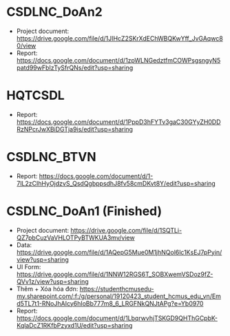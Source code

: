# CSDLNC_DoAn2
- Project document: https://drive.google.com/file/d/1JIHcZ2SKrXdEChWBQKwYff_JvGAqwc80/view
- Report: https://docs.google.com/document/d/1zpWLNGedztfmCOWPsgsngyN5patd99wFbIzTySfrQNs/edit?usp=sharing
# HQTCSDL
- Report: https://docs.google.com/document/d/1PppD3hFYTv3gaC30GYyZH0DDRzNPcrJwXBiDGTja9is/edit?usp=sharing
# CSDLNC_BTVN
- Report: https://docs.google.com/document/d/1-7lL2zCIhHyOjdzvS_QsdQgbppsdhJ8fv58cmDKvt8Y/edit?usp=sharing
# CSDLNC_DoAn1 (Finished)
- Project document:
   https://drive.google.com/file/d/1SQTLi-QZ7pbCuzVaVHLOTPyBTWKUA3mv/view
- Data:
   https://drive.google.com/file/d/1AQepG5Mue0M1jhNQol6lc1KsEJ7pPyin/view?usp=sharing
- UI Form:
   https://drive.google.com/file/d/1NNW12RGS6T_SOBXwemVSDoz9fZ-QVv1z/view?usp=sharing
- Thêm + Xóa hóa đơn:
   https://studenthcmusedu-my.sharepoint.com/:f:/g/personal/19120423_student_hcmus_edu_vn/Emd5TL7t1-RNoJhAIcy6hIoBb777m8_6_LRGFNkQNJtAPg?e=Yb0970
- Report:
   https://docs.google.com/document/d/1LbqrwvhjTSKGD9QHThGCpbK-KqlaDcZ1RKfbPzyxd1U/edit?usp=sharing
